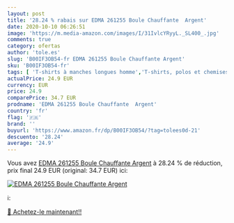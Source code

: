 ```yaml
---
layout: post
title: '28.24 % rabais sur EDMA 261255 Boule Chauffante  Argent'
date: 2020-10-10 06:26:51
image: 'https://m.media-amazon.com/images/I/31IvlcYRyyL._SL400_.jpg'
comments: true
category: ofertas
author: 'tole.es'
slug: 'B00IF3OB54-fr EDMA 261255 Boule Chauffante Argent'
sku: 'B00IF3OB54-fr'
tags: [ 'T-shirts à manches longues homme','T-shirts, polos et chemises homme','Vêtements','Vêtements homme', ]
actualPrice: 24.9 EUR
currency: EUR
price: 24.9
comparePrice: 34.7 EUR
prodname: 'EDMA 261255 Boule Chauffante  Argent'
country: 'fr'
flag: '🇫🇷'
brand: ''
buyurl: 'https://www.amazon.fr/dp/B00IF3OB54/?tag=tolees0d-21'
descuento: '28.24'
average: '24.9'
---
```


Vous avez [EDMA 261255 Boule Chauffante  Argent](https://www.amazon.fr/dp/B00IF3OB54/?tag=tolees0d-21)  à  28.24 % de réduction, prix final  24.9 EUR (original: 34.7 EUR) ici:

[![EDMA 261255 Boule Chauffante  Argent](https://m.media-amazon.com/images/I/31IvlcYRyyL._SL400_.jpg)](https://www.amazon.fr/dp/B00IF3OB54/?tag=tolees0d-21)

ℹ️:


[🛒 Achetez-le maintenant!!](https://www.amazon.fr/dp/B00IF3OB54/?tag=tolees0d-21)
